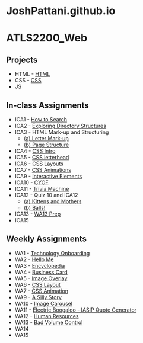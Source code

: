 # JoshPattani.github.io


# **ATLS2200_Web** #

## **Projects** ##
* HTML - [HTML](https://www.jpattani.me/html-midterm/page5.html)
* CSS - [CSS](https://www.jpattani.me/)
* JS

## **In-class Assignments** ##
* ICA1 - [How to Search](https://docs.google.com/document/d/1Um7hc3AkKwjxERHVXjThMvFMICXAusV5HBCxQxE8VfI/edit?usp=sharing)
* ICA2 - [Exploring Directory Structures](https://docs.google.com/document/d/1aJCHCaD9oMPvfpOHO17c_BvsVY5Z3gslIAh_wdIA6g8/edit?usp=sharing)
* ICA3 - HTML Mark-up and Structuring
  * [(a) Letter Mark-up](https://www.jpattani.me/ICA/ica3a.html)
  * [(b) Page Structure](https://www.jpattani.me/ICA/ica3b.html)
* ICA4 - [CSS Intro](https://www.jpattani.me/ICA/ica4.html)
* ICA5 - [CSS letterhead](https://www.jpattani.me/ICA/ica5.html)
* ICA6 - [CSS Layouts](https://www.jpattani.me/ICA/ica6/ica6-part1.html)
* ICA7 - [CSS Animations](https://www.jpattani.me/ICA/ica7.html)
* ICA9 - [Interactive Elements](https://www.jpattani.me/ICA/ica9.html)
* ICA10 - [CYOF](https://www.jpattani.me/ICA/ica10/ica10.html)
* ICA11 - [Trivia Machine](https://www.jpattani.me/ICA/ica11.html)
* ICA12 - Quiz 10 and ICA12
  * [(a) Kittens and Mothers](https://www.jpattani.me/ICA/quiz10.html)
  * [(b) Balls!](https://www.jpattani.me/ICA/ica12/ica12.html)
* ICA13 - [WA13 Prep](https://www.jpattani.me/WA/wa13.html)
* ICA15

## **Weekly Assignments** ##
* WA1 - [Technology Onboarding](https://www.jpattani.me/WA/wa1.html)
* WA2 - [Hello Me](https://www.jpattani.me/WA/wa2.html)
* WA3 - [Encyclopedia](https://www.jpattani.me/WA/wa3.html)
* WA4 - [Business Card](https://www.jpattani.me/WA/wa4.html)
* WA5 - [Image Overlay](https://www.jpattani.me/WA/wa5.html)
* WA6 - [CSS Layout](https://www.jpattani.me/WA/wa6/index.html)
* WA7 - [CSS Animation](https://www.jpattani.me/WA/wa7.html)
* WA9 - [A Silly Story](https://www.jpattani.me/WA/wa9.html)
* WA10 - [Image Carousel](https://www.jpattani.me/WA/wa10/gallery-start/assignment9.html)
* WA11 - [Electric Boogaloo - IASIP Quote Generator](https://www.jpattani.me/WA/wa11.html)
* WA12 - [Human Resources](https://www.jpattani.me/WA/wa12.html)
* WA13 - [Bad Volume Control](https://www.jpattani.me/WA/wa13.html)
* WA14
* WA15